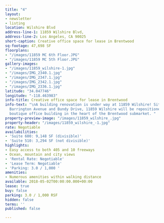 ```yaml
---
title: "4"
layout:
- newsletter
- listing
location: Wilshire Blvd
address-line-1: 11859 Wilshire Blvd,
address-line-2: Los Angeles, CA 90025
short-caption: Creative office space for lease in Brentwood
sq-footage: 47,698 SF
floorplans:
- "/images/11859 MC 6th Floor.JPG"
- "/images/11859 MC 5th Floor.JPG"
gallery-images:
- "/images/11859_wilshire-1.jpg"
- "/images/IMG_2340.1.jpg"
- "/images/IMG_2347.1.jpg"
- "/images/IMG_2342.1.jpg"
- "/images/IMG_2336.1.jpg"
latitude: "34.047746"
longitude: "-118.463983"
info-title: Creative office space for lease in Brentwood
info-text: "\nA building renovation is under way at 11859 Wilshire! Situated between
  Barrington Avenue and Bundy Drive, 11859 Wilshire will be repositioned as a high-end,
  boutique office building in the heart of the Brentwood submarket. "
property-preview-image: "/images/11859_wilshire_.jpg"
property-header: "/images/11859_wilshire_-1.jpg"
rate: Negotiable
availabilities:
- 'Suite 600: 9,148 SF (divisible)'
- 'Suite 510: 3,294 SF (not divisible)'
highlights:
- Easy access to both 405 and 10 freeways
- Ocean, mountain and city views
- 'Rental Rate: Negotiable'
- 'Lease Term: Negotiable'
- 'Parking: 3.0 / 1,000 '
amenities:
- Numerous amenities within walking distance
available: 2018-05-02T00:00:00.000+00:00
lease: true
buy: false
parking: 3.0 / 1,000 RSF
hidden: false
terms: ''
published: false

---
```

